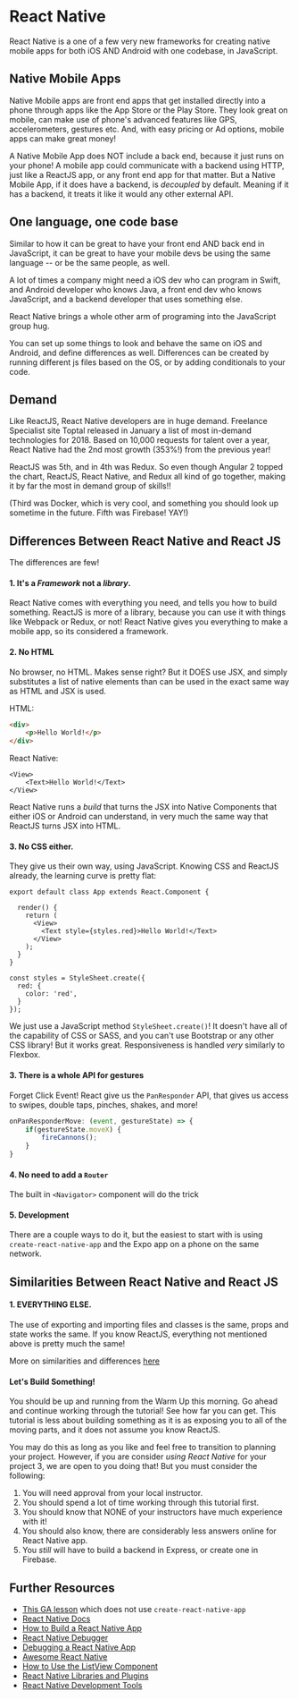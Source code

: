# React Native

React Native is a one of a few very new frameworks for creating native mobile apps for both iOS AND Android with one codebase, in JavaScript. 

## Native Mobile Apps 

Native Mobile apps are front end apps that get installed directly into a phone through apps like the App Store or the Play Store. They look great on mobile, can make use of phone's advanced features like GPS, accelerometers, gestures etc. And, with easy pricing or Ad options, mobile apps can make great money!

A Native Mobile App does NOT include a back end, because it just runs on your phone! A mobile app could communicate with a backend using HTTP, just like a ReactJS app, or any front end app for that matter. But a Native Mobile App, if it does have a backend, is _decoupled_ by default. Meaning if it has a backend, it treats it like it would any other external API. 

## One language, one code base

Similar to how it can be great to have your front end AND back end in JavaScript, it can be great to have your mobile devs be using the same language -- or be the same people, as well. 

A lot of times a company might need a iOS dev who can program in Swift, and Android developer who knows Java, a front end dev who knows JavaScript, and a backend developer that uses something else. 

React Native brings a whole other arm of programing into the JavaScript group hug. 

You can set up some things to look and behave the same on iOS and Android, and define differences as well. Differences can be created by running different js files based on the OS, or by adding conditionals to your code. 


## Demand

Like ReactJS, React Native developers are in huge demand. Freelance Specialist site Toptal released in January a list of most in-demand technologies for 2018. Based on 10,000 requests for talent over a year, React Native had the 2nd most growth (353%!) from the previous year!

ReactJS was 5th, and in 4th was Redux. So even though Angular 2 topped the chart, ReactJS, React Native, and Redux all kind of go together, making it by far the most in demand group of skills!!

(Third was Docker, which is very cool, and something you should look up sometime in the future. Fifth was Firebase! YAY!)


## Differences Between React Native and React JS

The differences are few! 

#### 1. It's a _Framework_ not a _library_. 

React Native comes with everything you need, and tells you how to build something. ReactJS is more of a library, because you can use it with things like Webpack or Redux, or not! React Native gives you everything to make a mobile app, so its considered a framework. 

#### 2. No HTML

No browser, no HTML. Makes sense right? But it DOES use JSX, and simply substitutes a list of native elements than can be used in the exact same way as HTML and JSX is used. 

HTML: 

```html
<div>
	<p>Hello World!</p>
</div>
```

React Native:
```
<View> 
    <Text>Hello World!</Text>
</View>
```

React Native runs a _build_ that turns the JSX into Native Components that either iOS or Android can understand, in very much the same way that ReactJS turns JSX into HTML. 

#### 3. No CSS either. 

They give us their own way, using JavaScript. Knowing CSS and ReactJS already, the learning curve is pretty flat: 

```
export default class App extends React.Component {
  
  render() {
    return (
      <View> 
        <Text style={styles.red}>Hello World!</Text>
      </View>
    );
  }
}

const styles = StyleSheet.create({
  red: {
    color: 'red',
  }
});
```

We just use a JavaScript method `StyleSheet.create()`! It doesn't have all of the capability of CSS or SASS, and you can't use Bootstrap or any other CSS library! But it works great. Responsiveness is handled _very_ similarly to Flexbox. 

#### 3. There is a whole API for gestures

Forget Click Event! React give us the `PanResponder` API, that gives us access to swipes, double taps, pinches, shakes, and more!

```js
onPanResponderMove: (event, gestureState) => {
	if(gestureState.moveX) {
		fireCannons();
	}
}
```

#### 4. No need to add a `Router`

The built in `<Navigator>` component will do the trick

#### 5. Development

There are a couple ways to do it, but the easiest to start with is using `create-react-native-app` and the Expo app on a phone on the same network. 


## Similarities Between React Native and React JS

#### 1. EVERYTHING ELSE. 

The use of exporting and importing files and classes is the same, props and state works the same. If you know ReactJS, everything not mentioned above is pretty much the same! 

More on similarities and differences [here](https://medium.com/@alexmngn/from-reactjs-to-react-native-what-are-the-main-differences-between-both-d6e8e88ebf24
)

#### Let's Build Something! 

You should be up and running from the Warm Up this morning. Go ahead and continue working through the tutorial! See how far you can get. This tutorial is less about building something as it is as exposing you to all of the moving parts, and it does not assume you know ReactJS.

You may do this as long as you like and feel free to transition to planning your project. However, if you are consider _using React Native_ for your project 3, we are open to you doing that! But you must consider the following: 

1. You will need approval from your local instructor.
1. You should spend a lot of time working through this tutorial first.
1. You should know that NONE of your instructors have much experience with it!
1. You should also know, there are considerably less answers online for React Native app. 
1. You _still_ will have to build a backend in Express, or create one in Firebase. 


## Further Resources
- [This GA lesson](https://git.generalassemb.ly/ga-wdi-lessons/react-native-intro) which does not use `create-react-native-app`
- [React Native Docs](https://facebook.github.io/react-native/docs/tutorial.html)
- [How to Build a React Native App](https://www.raywenderlich.com/126063/react-native-tutorial)
- [React Native Debugger](https://github.com/jhen0409/react-native-debugger)
- [Debugging a React Native App](http://facebook.github.io/react-native/docs/debugging.html#content)
- [Awesome React Native](https://github.com/jondot/awesome-react-native)
- [How to Use the ListView Component](https://medium.com/differential/react-native-basics-how-to-use-the-listview-component-a0ec44cf1fe8#.ck2vfr4ue)
- [React Native Libraries and Plugins](https://js.coach/react-native)
- [React Native Development Tools](https://facebook.github.io/react-native/docs/more-resources.html#development-tools)





